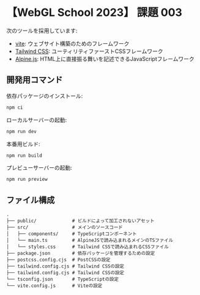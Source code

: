 # 【WebGL School 2023】 課題 003

次のツールを採用しています:

- [vite](https://ja.vitejs.dev/): ウェブサイト構築のためのフレームワーク
- [Tailwind CSS](https://tailwindcss.com/): ユーティリティファーストCSSフレームワーク
- [Alpine.js](https://alpinejs.dev/): HTML上に直接振る舞いを記述できるJavaScriptフレームワーク

## 開発用コマンド
依存パッケージのインストール:

```bash
npm ci
```

ローカルサーバーの起動:

```bash
npm run dev
```

本番用ビルド:

```bash
npm run build
```

プレビューサーバーの起動:

```bash
npm run preview
```

## ファイル構成

```
.
├── public/             # ビルドによって加工されないアセット
├── src/                # メインのソースコード
│   ├── components/     # TypeScriptコンポーネント
│   └── main.ts         # AlpineJSで読み込まれるメインのTSファイル
│   └── styles.css      # Tailwind CSSで読み込まれるCSSファイル
├── package.json        # 依存パッケージを管理するための設定
├── postcss.config.cjs  # PostCSSの設定
├── tailwind.config.cjs # Tailwind CSSの設定
├── tailwind.config.cjs # Tailwind CSSの設定
└── tsconfig.json       # TypeScriptの設定
└── vite.config.js      # Viteの設定
```
